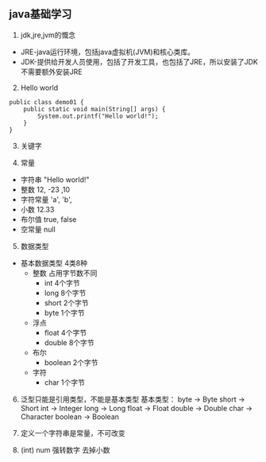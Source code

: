 ## java基础学习
1. jdk,jre,jvm的慨念
  * JRE-java运行环境，包括java虚拟机(JVM)和核心类库。
  * JDK-提供给开发人员使用，包括了开发工具，也包括了JRE，所以安装了JDK不需要额外安装JRE

2. Hello world
```
public class demo01 {
    public static void main(String[] args) {
        System.out.printf("Hello world!");
    }
}
```

3. 关键字 

4. 常量
  - 字符串 "Hello world!"
  - 整数 12, -23 ,10
  - 字符常量 'a', 'b',
  - 小数 12.33
  - 布尔值 true, false
  - 空常量 null

5. 数据类型
  - 基本数据类型 4类8种
    - 整数       占用字节数不同
      - int       4个字节
      - long      8个字节
      - short     2个字节
      - byte      1个字节
    - 浮点
      - float     4个字节
      - double    8个字节
    - 布尔
      - boolean   2个字节
    - 字符
      - char      1个字节

6. 泛型只能是引用类型，不能是基本类型
基本类型： 
byte     -> Byte
short    -> Short
int      -> Integer
long     -> Long
float    -> Float
double   -> Double
char     -> Character
boolean  -> Boolean

7. 定义一个字符串是常量，不可改变

8. (int) num 强转数字 去掉小数